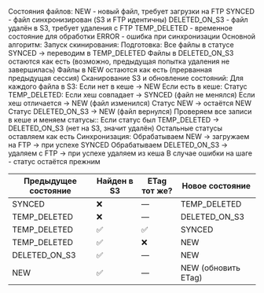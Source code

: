 Состояния файлов:
    NEW - новый файл, требует загрузки на FTP
    SYNCED - файл синхронизирован (S3 и FTP идентичны)
    DELETED_ON_S3 - файл удалён в S3, требует удаления с FTP
    TEMP_DELETED - временное состояние для обработки
    ERROR - ошибка при синхронизации
Основной алгоритм:
    Запуск скинирования:
        Подготовка:
            Все файлы в статусе SYNCED -> переводим в TEMP_DELETED
            Файлы в DELETED_ON_S3 остаются как есть (возможно, предыдущая попытка удаления не завершилась)
            Файлы в NEW остаются как есть (прерванная предыдущая сессия)
        Сканирование S3 и обновление состояний:
            Для каждого файла в S3:
                Если нет в кеше -> NEW
                Если есть в кеше:
                    Статус TEMP_DELETED:
                        Если хеш совпадает -> SYNCED (файл не менялся)
                        Если хеш отличается -> NEW (файл изменился)
                    Статус NEW -> остаётся NEW
                    Статус DELETED_ON_S3 -> NEW (файл вернулся)
         Проверяем все записи в кеше и меняем статусы::
                Если статус был TEMP_DELETED -> DELETED_ON_S3 (нет на S3, значит удалён)
                Остальные статусы оставляем как есть
    Синхронизация:
        Обрабатываем NEW -> загружаем на FTP -> при успехе SYNCED
        Обрабатываем DELETED_ON_S3 -> удаляем с FTP -> при успехе удаляем из кеша
        В случае ошибки на шаге - статус остаётся прежним


| Предыдущее состояние | Найден в S3 | ETag тот же? | Новое состояние     |
| -------------------- | ----------- | ------------ | ------------------- |
| SYNCED               | ❌           | —            | TEMP\_DELETED       |
| TEMP\_DELETED        | ❌           | —            | DELETED\_ON\_S3     |
| TEMP\_DELETED        | ✅           | ✅           | SYNCED              |
| TEMP\_DELETED        | ✅           | ❌           | NEW                 |
| DELETED\_ON\_S3      | ✅           | —            | NEW                 |
| NEW                  | ✅           | —            | NEW (обновить ETag) |

